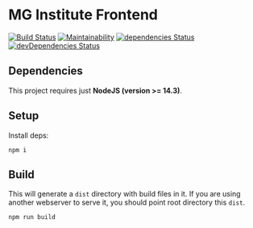 # MG Institute Frontend
[![Build Status](https://travis-ci.com/renie/mg-institute-front.svg?branch=main)](https://travis-ci.com/renie/mg-institute-front)
[![Maintainability](https://api.codeclimate.com/v1/badges/67161fcf33c8984887f0/maintainability)](https://codeclimate.com/github/renie/mg-institute-front/maintainability)
[![dependencies Status](https://david-dm.org/renie/mg-institute-front/status.svg)](https://david-dm.org/renie/mg-institute-front)
[![devDependencies Status](https://david-dm.org/renie/mg-institute-front/dev-status.svg)](https://david-dm.org/renie/mg-institute-front?type=dev)

## Dependencies

This project requires just **NodeJS (version >= 14.3)**.

## Setup

Install deps:
```
npm i
```

## Build

This will generate a `dist` directory with build files in it.
If you are using another webserver to serve it, you should point root directory this `dist`.
```
npm run build
```
